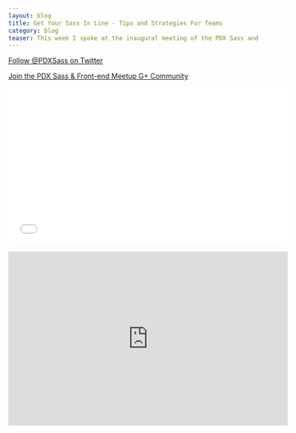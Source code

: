 ```yaml
---
layout: blog
title: Get Your Sass In Line - Tips and Strategies For Teams
category: blog
teaser: This week I spoke at the inaugural meeting of the PDX Sass and Front-end Meetup that I have been organizing for the past month. The event went great. We had a better than expected turn out, some amazing pizza and I got a lot of great feedback on a talk that I had been preparing for the past few weeks. Click through to see the video and other details about the event.
---
```



[Follow @PDXSass on Twitter](https://twitter.com/pdxsass)

[Join the PDX Sass & Front-end Meetup G+ Community](https://plus.google.com/communities/103523084124594880402)




<object width="560" height="315"><param name="movie" value="//www.youtube.com/v/ljPpTepThRI?version=3&amp;hl=en_US&amp;start=775"></param><param name="allowFullScreen" value="true"></param><param name="allowscriptaccess" value="always"></param><embed src="//www.youtube.com/v/ljPpTepThRI?version=3&amp;hl=en_US&amp;start=775" type="application/x-shockwave-flash" width="560" height="315" allowscriptaccess="always" allowfullscreen="true"></embed></object>


<iframe src="https://docs.google.com/presentation/embed?id=1omeMewyR5w0znysQPpeSoZq9C7x2GKh6aksR66B0uYE" frameborder="0" width="560" height="349"></iframe>

